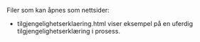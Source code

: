 Filer som kan åpnes som nettsider:
  - tilgjengelighetserklaering.html viser eksempel på en uferdig tilgjengelighetserklæring i prosess.
